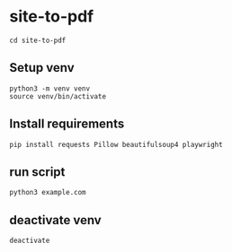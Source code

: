 # site-to-pdf

```cd site-to-pdf```

## Setup venv
```python3 -m venv venv```  
```source venv/bin/activate```  

## Install requirements  
```pip install requests Pillow beautifulsoup4 playwright```  

## run script
```python3 example.com```

## deactivate venv
```deactivate```
